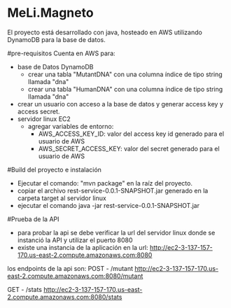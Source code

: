 # MeLi.Magneto

El proyecto está desarrollado con java, hosteado en AWS utilizando DynamoDB para la base de datos.

#pre-requisitos
Cuenta en AWS para:
- base de Datos DynamoDB
  - crear una tabla "MutantDNA" con una columna índice de tipo string llamada "dna"
  - crear una tabla "HumanDNA" con una columna índice de tipo string llamada "dna"
- crear un usuario con acceso a la base de datos y generar access key y access secret.
- servidor linux EC2
  - agregar variables de entorno:
    - AWS_ACCESS_KEY_ID: valor del access key id generado para el usuario de AWS
    - AWS_SECRET_ACCESS_KEY: valor del secret generado para el usuario de AWS

#Build del proyecto e instalación
- Ejecutar el comando: "mvn package" en la raíz del proyecto.
- copiar el archivo rest-service-0.0.1-SNAPSHOT.jar generado en la carpeta target al servidor linux
- ejecutar el comando java -jar rest-service-0.0.1-SNAPSHOT.jar


#Prueba de la API
- para probar la api se debe verificar la url del servidor linux donde se instanció la API y utilizar el puerto 8080
- existe una instancia de la aplicación en la url: http://ec2-3-137-157-170.us-east-2.compute.amazonaws.com:8080

los endpoints de la api son:
POST - /mutant
http://ec2-3-137-157-170.us-east-2.compute.amazonaws.com:8080/mutant

GET - /stats
http://ec2-3-137-157-170.us-east-2.compute.amazonaws.com:8080/stats
